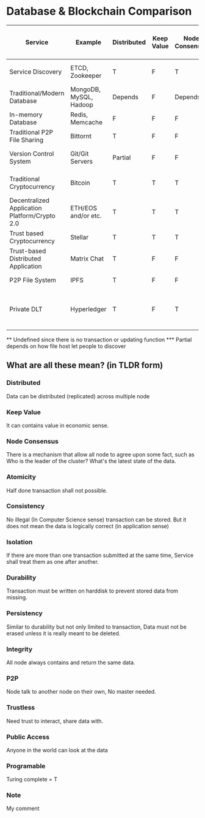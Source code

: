 # Database & Blockchain Comparison

| Service | Example | Distributed | Keep Value | Node Consensus | Atomicity | Consistency | Isolation | Durability | Persistency | Integrity | P2P | Trustless | Public Access | Programable | Can  Keep Large Data | Note |
|-----|-----|-----|-----|-----|-----|-----|-----|-----|-----|-----|-----|-----|-----|-----|-----|-----|  
| Service Discovery | ETCD, Zookeeper | T | F | T | F | F | F | F | F | T | T | F | F | F | F | Lite distributed database with built-in consensus |
| Traditional/Modern Database | MongoDB, MySQL, Hadoop | Depends | F | Depends | Depends | Depends | Depends | T | T | Depends | Depends | F | F | Depends | T | Most problem solved with them |
| In-memory Database | Redis, Memcache | F | F | F | Depends | T | F | Depends | F | F | F | F | F | F | F | fast/lite temporary database |
| Traditional P2P File Sharing | Bittornt | T | F | F | Undefined** | Undefined** | Undefined** | Undefined** | T | T | T | T | Partial*** | F | T | No transaction/update |
| Version Control System | Git/Git Servers | Partial | F | F | T | Depends | F | T | T | Partial | Partial | F | Depends | Partial | Partial | Depends on Configuration and plugins |
| Traditional Cryptocurrency | Bitcoin | T | T | T | T | T | T | T | T | T | T | T | T | Partial | F | Bitcoin can be programed? Yeah Bitcoin Script |
| Decentralized Application Platform/Crypto 2.0| ETH/EOS and/or etc. | T | T | T | T | T | T | T | T | T | T | T | T | T | F | "Jack of all trade, Master of none" |
| Trust based Cryptocurrency | Stellar | T | T | T | T | T | T | T | T | T | T | F | T | Partial | F | Blockchain + Federation Server |
| Trust-based Distributed Application | Matrix Chat | T | F | F | Undefined** | Undefined** | Undefined** | Undefined** | T | Partial | T | F | T | T | T | Identity Server + Federation Server |
| P2P File System | IPFS | T | F | F | Undefined** | Undefined** | Undefined** | Undefined** | T | T | T | T | Partial*** | F | T | Bittorent with hashed url |
| Private DLT | Hyperledger | T | F | T | T | T | Depends | T | T | T | T | F | F | T | F | You need to know more about security than blockchain to use it |

** Undefined since there is no transaction or updating function
*** Partial depends on how file host let people to discover

## What are all these mean? (in TLDR form)
### Distributed
Data can be distributed (replicated) across multiple node

### Keep Value
It can contains value in economic sense.

### Node Consensus
There is a mechanism that allow all node to agree upon some fact, such as Who is the leader of the cluster? What's the latest state of the data.

### Atomicity
Half done transaction shall not possible.

### Consistency
No illegal (In Computer Science sense) transaction can be stored. But it does not mean the data is logically correct (in application sense)

### Isolation
If there are more than one transaction submitted at the same time, Service shall treat them as one after another.

### Durability
Transaction must be written on harddisk to prevent stored data from missing.

### Persistency
Similar to durability but not only limited to transaction, Data must not be erased unless it is really meant to be deleted.

### Integrity
All node always contains and return the same data.

### P2P
Node talk to another node on their own, No master needed.

### Trustless
Need trust to interact, share data with.

### Public Access
Anyone in the world can look at the data

### Programable
Turing complete = T

### Note
My comment

